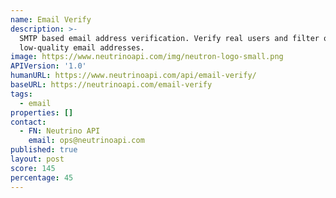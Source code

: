 ```yaml
---
name: Email Verify
description: >-
  SMTP based email address verification. Verify real users and filter out
  low-quality email addresses.
image: https://www.neutrinoapi.com/img/neutron-logo-small.png
APIVersion: '1.0'
humanURL: https://www.neutrinoapi.com/api/email-verify/
baseURL: https://neutrinoapi.com/email-verify
tags:
  - email
properties: []
contact:
  - FN: Neutrino API
    email: ops@neutrinoapi.com
published: true
layout: post
score: 145
percentage: 45
---
```

